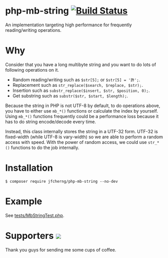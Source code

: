 # php-mb-string [![Build Status](https://travis-ci.org/jfcherng/php-mb-string.svg?branch=master)](https://travis-ci.org/jfcherng/php-mb-string)

An implementation targeting high performance for frequently reading/writing operations.


# Why

Consider that you have a long multibyte string and you want to do lots of following operations on it.

- Random reading/writing such as `$str[5];` or `$str[5] = '許';`.
- Replacement such as `str_replace($search, $replace, $str);`.
- Insertion such as `substr_replace($insert, $str, $position, 0);`.
- Get substring such as `substr($str, $start, $length);`.

Because the string in PHP is not UTF-8 by default, to do operations above,
you have to either use `mb_*()` functions or calculate the index by yourself.
Using `mb_*()` functions frequently could be a performance loss because it has
to do string encode/decode every time.

Instead, this class internally stores the string in a UTF-32 form.
UTF-32 is fixed-width (while UTF-8 is vary-width) so we are able to perform a
random access with speed. With the power of random access, we could use
`str_*()` functions to do the job internally.


# Installation

```
$ composer require jfcherng/php-mb-string --no-dev
```


# Example

See [tests/MbStringTest.php](https://github.com/jfcherng/php-mb-string/blob/master/tests/MbStringTest.php).


Supporters <a href="https://www.paypal.com/cgi-bin/webscr?cmd=_s-xclick&hosted_button_id=ATXYY9Y78EQ3Y" target="_blank"><img src="https://www.paypalobjects.com/en_US/i/btn/btn_donate_LG.gif" /></a>
==========

Thank you guys for sending me some cups of coffee.

